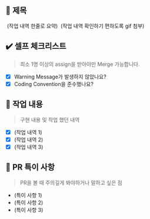 ## :bookmark_tabs: 제목
​
(작업 내역 한줄로 요약)
​
(작업 내역 확인하기 편하도록 gif 첨부)
​
## :heavy_check_mark: 셀프 체크리스트
> 최소 1명 이상의 assign을 받아야만 Merge 가능합니다.
​
- [x] Warning Message가 발생하지 않았나요?
- [x] Coding Convention을 준수했나요?
​
## :speech_balloon: 작업 내용
> 구현 내용 및 작업 했던 내역
​
- [x] (작업 내역 1)
- [x] (작업 내역 2)
- [x] (작업 내역 3)
​
## :construction: PR 특이 사항
> PR을 볼 때 주의깊게 봐야하거나 말하고 싶은 점
​
- (특이 사항 1)
- (특이 사항 2)
- (특이 사항 3)